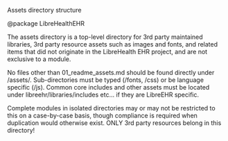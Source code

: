Assets directory structure

@package LibreHealthEHR

The assets directory is a top-level directory for 3rd party maintained libraries,
3rd party resource assets such as images and fonts, and related items that did not
originate in the LibreHealth EHR project, and are not exclusive to a module.

No files other than 01_readme_assets.md should be found directly under /assets/.
Sub-directories must be typed (/fonts, /css) or be language specific (/js).
Common core includes and other assets must be located under libreehr/libraries/includes
 etc... if they are LibreEHR specific.

Complete modules in isolated directories may or may not be restricted to this on a
 case-by-case basis, though compliance is required when duplication would otherwise exist.
 ONLY 3rd party resources belong in this directory!
 